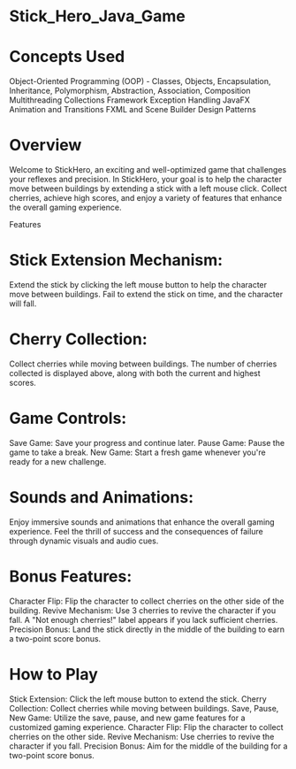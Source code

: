 # Stick_Hero_Java_Game

# Concepts Used 
Object-Oriented Programming (OOP) - Classes, Objects, Encapsulation, Inheritance, Polymorphism, Abstraction, Association, Composition
Multithreading
Collections Framework
Exception Handling
JavaFX Animation and Transitions
FXML and Scene Builder
Design Patterns

# Overview

Welcome to StickHero, an exciting and well-optimized game that challenges your reflexes and precision. In StickHero, your goal is to help the character move between buildings by extending a stick with a left mouse click. Collect cherries, achieve high scores, and enjoy a variety of features that enhance the overall gaming experience.

Features

# Stick Extension Mechanism:

Extend the stick by clicking the left mouse button to help the character move between buildings.
Fail to extend the stick on time, and the character will fall.

# Cherry Collection:

Collect cherries while moving between buildings.
The number of cherries collected is displayed above, along with both the current and highest scores.

# Game Controls:

Save Game: Save your progress and continue later.
Pause Game: Pause the game to take a break.
New Game: Start a fresh game whenever you're ready for a new challenge.

# Sounds and Animations:

Enjoy immersive sounds and animations that enhance the overall gaming experience.
Feel the thrill of success and the consequences of failure through dynamic visuals and audio cues.

# Bonus Features:

Character Flip: Flip the character to collect cherries on the other side of the building.
Revive Mechanism: Use 3 cherries to revive the character if you fall. A "Not enough cherries!" label appears if you lack sufficient cherries.
Precision Bonus: Land the stick directly in the middle of the building to earn a two-point score bonus.

# How to Play

Stick Extension: Click the left mouse button to extend the stick.
Cherry Collection: Collect cherries while moving between buildings.
Save, Pause, New Game: Utilize the save, pause, and new game features for a customized gaming experience.
Character Flip: Flip the character to collect cherries on the other side.
Revive Mechanism: Use cherries to revive the character if you fall.
Precision Bonus: Aim for the middle of the building for a two-point score bonus.
